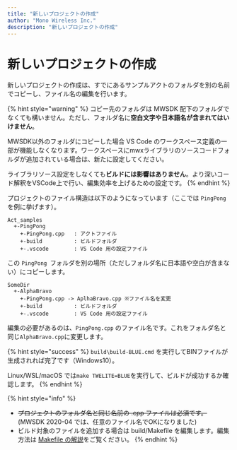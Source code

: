 ```yaml
---
title: "新しいプロジェクトの作成"
author: "Mono Wireless Inc."
description: "新しいプロジェクトの作成"
---
```


# 新しいプロジェクトの作成

新しいプロジェクトの作成は、すでにあるサンプルアクトのフォルダを別の名前でコピーし、ファイル名の編集を行います。

{% hint style="warning" %}
コピー先のフォルダは MWSDK 配下のフォルダでなくても構いません。ただし、フォルダ名に**空白文字や日本語名が含まれてはいけません**。

MWSDK以外のフォルダにコピーした場合 VS Code のワークスペース定義の一部が機能しなくなります。ワークスペースにmwxライブラリのソースコードフォルダが追加されている場合は、新たに設定してください。

ライブラリソース設定をしなくても**ビルドには影響はありません**。より深いコード解釈をVSCode上で行い、編集効率を上げるための設定です。
{% endhint %}



プロジェクトのファイル構造は以下のようになっています（ここでは `PingPong `を例に挙げます）。

```
Act_samples
  +-PingPong
    +-PingPong.cpp   : アクトファイル
    +-build          : ビルドフォルダ
    +-.vscode        : VS Code 用の設定ファイル    
```

この `PingPong `フォルダを別の場所（ただしフォルダ名に日本語や空白が含まない）にコピーします。

```
SomeDir
  +-AlphaBravo
    +-PingPong.cpp -> AplhaBravo.cpp ※ファイル名を変更
    +-build          : ビルドフォルダ
    +-.vscode        : VS Code 用の設定ファイル
```

編集の必要があるのは、`PingPong.cpp` のファイル名です。これをフォルダ名と同じ`AlphaBravo.cpp`に変更します。

{% hint style="success" %}
`build\build-BLUE.cmd` を実行してBINファイルが生成されれば完了です（Windows10）。

Linux/WSL/macOS では`make TWELITE=BLUE`を実行して、ビルドが成功するか確認します。
{% endhint %}



{% hint style="info" %}
* ~~プロジェクトのフォルダ名と同じ名前の .cpp ファイルは必須です。~~ (MWSDK 2020-04 では、任意のファイル名でOKになりました)
* ビルド対象のファイルを追加する場合は build/Makefile を編集します。編集方法は [Makefile の解説](makefile.md)をご覧ください。
{% endhint %}

